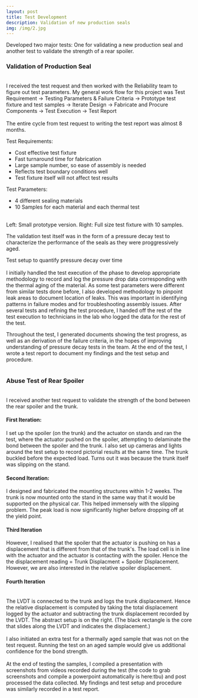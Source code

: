```yaml
---
layout: post
title: Test Development
description: Validation of new production seals
img: /img/2.jpg
---
```


Developed two major tests: One for validating a new production seal and another test to validate the strength of a rear spoiler. 

<h3>
	Validation of Production Seal
</h3>

<br/>
I received the test request and then worked with the Reliability team to figure out test parameters. My general work flow for this project was Test Requirement -> Testing Parameters & Failure Criteria -> Prototype test fixture and test samples -> Iterate Design -> Fabricate and Procure Components -> Test Execution -> Test Report
<br/><br/>
The entire cycle from test request to writing the test report was almost 8 months.

Test Requirements:
<ul>
	<li> Cost effective test fixture </li>
	<li> Fast turnaround time for fabrication </li>
	<li> Large sample number, so ease of assembly is needed </li>
	<li> Reflects test boundary conditions well </li>
	<li> Test fixture itself will not affect test results </li>
</ul>
Test Parameters:
<ul>	
	<li> 4 different sealing materials </li>
	<li> 10 Samples for each material and each thermal test </li>
</ul>

<div class="img_row">
	<img class="col one" src="{{ site.baseurl }}/img/8350_prototype.png" alt="" title="prototype"/>
	<img class="col two" src="{{ site.baseurl }}/img/8350_cad.JPG" alt="" title="final cad"/>
</div>
<div class="col three caption">
	Left: Small prototype version. Right: Full size test fixture with 10 samples.
</div>

The validation test itself was in the form of a pressure decay test to characterize the performance of the seals as they were proggressively aged. 

<div class="img_row">
	<img class="col three" src="{{ site.baseurl }}/img/8350_setup.JPG" alt="" title="Test Setup"/>
</div>

<div class="col three caption">
	Test setup to quantify pressure decay over time
</div>

<br/>
I initially handled the test execution of the phase to develop appropriate methodology to record and log the pressure drop data corresponding with the thermal aging of the material. As some test parameters were different from similar tests done before, I also developed methodology to pinpoint leak areas to document location of leaks. This was important in identifying patterns in failure modes and for troubleshooting assembly issues. After several tests and refining the test procedure, I handed off the rest of the test execution to technicians in the lab who logged the data for the rest of the test. 
<br/>

Throughout the test, I generated documents showing the test progress, as well as an derivation of the failure criteria, in the hopes of improving understanding of pressure decay tests in the team. At the end of the test, I wrote a test report to document my findings and the test setup and procedure. 
<br/>
<br/>

<h3>
	Abuse Test of Rear Spoiler
</h3>

<br/>
I received another test request to validate the strength of the bond between the rear spoiler and the trunk. 

<h4> First Iteration: </h4>
I set up the spoiler (on the trunk) and the actuator on stands and ran the test, where the actuator pushed on the spoiler, attempting to delaminate the bond between the spoiler and the trunk. I also set up cameras and lights around the test setup to record pictorial results at the same time. The trunk buckled before the expected load. Turns out it was because the trunk itself was slipping on the stand.

<h4> Second Iteration: </h4>
I designed and fabricated the mounting structures within 1-2 weeks. The trunk is now mounted onto the stand in the same way that it would be supported on the physical car. This helped immensely with the slipping problem. The peak load is now significantly higher before dropping off at the yield point. 

<h4> Third Iteration </h4>
However, I realised that the spoiler that the actuator is pushing on has a displacement that is different from that of the trunk's. The load cell is in line with the actuator and the actuator is contacting with the spoiler. Hence the the displacement reading = Trunk Displacment + Spoiler Displacement. However, we are also interested in the relative spoiler displacement.

<h4> Fourth Iteration </h4>
<div>
	<span class="col two"> <br/>The LVDT is connected to the trunk and logs the trunk displacement. Hence the relative displacement is computed by taking the total displacement logged by the actuator and subtracting the trunk displacement recorded by the LVDT. The abstract setup is on the right. (The black rectangle is the core that slides along the LVDT and indicates the displacement.)
	<br/><br/>
	I also initiated an extra test for a thermally aged sample that was not on the test request. Running the test on an aged sample would give us additional confidence for the bond strength.
	</span>
	<img class="col one" style="width=50%;" src="{{ site.baseurl }}/img/10897_setup.JPG" alt="" title="Displacement measurement setup"/>
</div>

<br/>
At the end of testing the samples, I compiled a presentation with screenshots from videos recorded during the test (the code to grab screenshots and compile a powerpoint automatically is here:tbu) and post processed the data collected. My findings and test setup and procedure was similarly recorded in a test report. 
<br/><br/>

